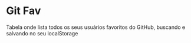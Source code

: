 # Git Fav

Tabela onde lista todos os seus usuários favoritos do GitHub, buscando e salvando no seu localStorage
